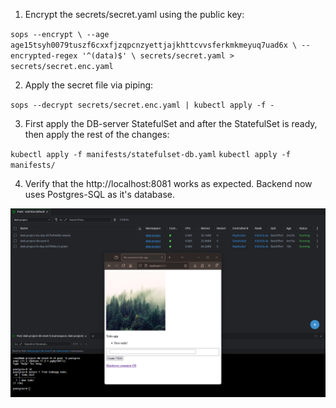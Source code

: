 1. Encrypt the secrets/secret.yaml using the public key:

`sops --encrypt \
       --age age15tsyh0079tuszf6cxxfjzqpcnzyettjajkhttcvvsferkmkmeyuq7uad6x \
       --encrypted-regex '^(data)$' \
       secrets/secret.yaml > secrets/secret.enc.yaml`

2. Apply the secret file via piping:

`sops --decrypt secrets/secret.enc.yaml | kubectl apply -f -`

3. First apply the DB-server StatefulSet and after the StatefulSet is ready, then apply the rest of the changes:

`kubectl apply -f manifests/statefulset-db.yaml`
`kubectl apply -f manifests/`

4. Verify that the http://localhost:8081 works as expected. Backend now uses Postgres-SQL as it's database.

![screenshot](screenshot.png)
